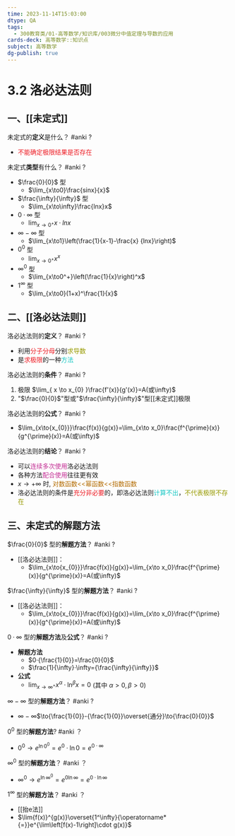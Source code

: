 ```yaml
---
time: 2023-11-14T15:03:00
dtype: QA
tags:
  - 300教育类/01-高等数学/知识库/003微分中值定理与导数的应用
cards-deck: 高等数学::知识点
subject: 高等数学
dg-publish: true
---
```


# 3.2 洛必达法则

## 一、[[未定式]]

未定式的**定义**是什么？ #anki
?
- <font color=#ed1c24>不能确定极限结果是否存在</font>

未定式**类型**有什么？ #anki
?
- $\frac{0}{0}$ 型 
	- $\lim_{x\to0}\frac{sinx}{x}$
- $\frac{\infty}{\infty}$ 型
	- $\lim_{x\to\infty}\frac{lnx}x$
- $0·\infty$ 型
	- $\lim_{x\to0^+}x·lnx$
- $\infty-\infty$ 型
	- $\lim_{x\to1}\left(\frac{1}{x-1}-\frac{x} {lnx}\right)$
- $0^0$ 型
	- $\lim_{x\to0^+}x^x$
- $\infty^0$ 型
	- $\lim_{x\to0^+}\left(\frac{1}{x}\right)^x$
- $1^\infty$ 型
	- $\lim_{x\to0}(1+x)^\frac{1}{x}$


## 二、[[洛必达法则]]

洛必达法则的**定义**？ #anki
?
- 利用<font color=#ed1c24>分子分母</font>分别<font color=#989b03>求导数</font>
- 是<font color=#ed1c24>求极限</font>的一种<font color=#13C6C3>方法</font>

洛必达法则的**条件**？ #anki
?
1. 极限 $\lim_{ x \to x_{0} }\frac{f'(x)}{g'(x)}=A(或\infty)$
2. "$\frac{0}{0}$"型或"$\frac{\infty}{\infty}$"型[[未定式]]极限

洛必达法则的**公式**？ #anki
?
- $\lim_{x\to{x_{0}}}\frac{f(x)}{g(x)}=\lim_{x\to x_0}\frac{f^{\prime}(x)}{g^{\prime}(x)}=A(或\infty)$

洛必达法则的**结论**？ #anki
?
- 可以<font color=#C32E94>连续多次使用</font>洛必达法则
- 各种方法<font color=#C32E94>配合使用</font>往往更有效
- $x\to+\infty$ 时, <font color=#b46d04>对数函数<<幂函数<<指数函数</font>
- 洛必达法则的条件是<font color=#ed1c24>充分非必要</font>的，即洛必达法则<font color=#13C6C3>计算不出</font>，<font color=#989b03>不代表极限不存在</font>

## 三、未定式的解题方法

$\frac{0}{0}$ 型的**解题方法**？ #anki
?
- [[洛必达法则]]：
	- $\lim_{x\to{x_{0}}}\frac{f(x)}{g(x)}=\lim_{x\to x_0}\frac{f^{\prime}(x)}{g^{\prime}(x)}=A(或\infty)$

$\frac{\infty}{\infty}$ 型的**解题方法**？ #anki
?
- [[洛必达法则]]：
	- $\lim_{x\to{x_{0}}}\frac{f(x)}{g(x)}=\lim_{x\to x_0}\frac{f^{\prime}(x)}{g^{\prime}(x)}=A(或\infty)$

$0·\infty$ 型的**解题方法**及**公式**？ #anki 
?
- **解题方法**
	- $0·{\frac{1}{0}}=\frac{0}{0}$
	- $\frac{1}{\infty}·\infty={\frac{\infty}{\infty}}$
- **公式**
	- $\lim_{ x \to \infty^+ }x^{\alpha}·\ln^{\beta}x=0$ (其中 $\alpha>0,\beta>0$)

$\infty-\infty$ 型的**解题方法**？ #anki
?
-  $\infty-\infty$$\to{\frac{1}{0}}-{\frac{1}{0}}\overset{通分}\to{\frac{0}{0}}$

$0^0$ 型的**解题方法**? #anki 
？
- $0^0\to{e^{\ln{0}^0}}=e^0·\ln{0}=e^{0·\infty}$

$\infty^0$ 型的**解题方法**？ #anki
？
- $\infty^0 \to{e^{\ln{\infty}^0}}=e^{0\ln{\infty}}=e^{0·\ln{\infty}}$

$1^\infty$ 型的**解题方法**？ #anki
？
- [[抬e法]]
- $\lim{f(x)}^{g(x)}\overset{1^\infty}{\operatorname*{=}}e^{\lim\left[f(x)-1\right]\cdot g(x)}$

